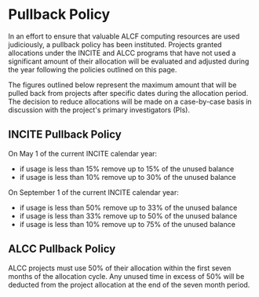 # Pullback Policy
In an effort to ensure that valuable ALCF computing resources are used judiciously, a pullback policy has been instituted. Projects granted allocations under the INCITE and ALCC programs that have not used a significant amount of their allocation will be evaluated and adjusted during the year following the policies outlined on this page.

The figures outlined below represent the maximum amount that will be pulled back from projects after specific dates during the allocation period. The decision to reduce allocations will be made on a case-by-case basis in discussion with the project's primary investigators (PIs).

## INCITE Pullback Policy
On May 1 of the current INCITE calendar year:
- if usage is less than 15% remove up to 15% of the unused balance
- if usage is less than 10% remove up to 30% of the unused balance

On September 1 of the current INCITE calendar year:
- if usage is less than 50% remove up to 33% of the unused balance
- if usage is less than 33% remove up to 50% of the unused balance
- if usage is less than 10% remove up to 75% of the unused balance

## ALCC Pullback Policy
ALCC projects must use 50% of their allocation within the first seven months of the allocation cycle. Any unused time in excess of 50% will be deducted from the project allocation at the end of the seven month period.


